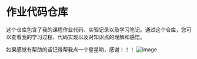 # 作业代码仓库

这个仓库包含了我的课程作业代码、实验记录以及学习笔记。通过这个仓库，您可以查看我的学习过程、代码实现以及对知识点的理解和感悟。

如果感觉有帮助的话记得帮我点一个星星哟，感谢！！！
![image](https://github.com/user-attachments/assets/a2e8f24e-8669-432d-86c5-4b978e4ccd57)

